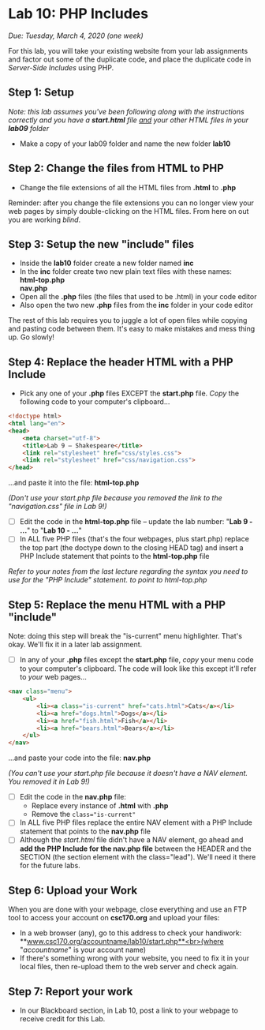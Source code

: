 # Lab 10: PHP Includes
*Due: Tuesday, March 4, 2020 (one week)*

For this lab, you will take your existing website from your lab assignments and factor out some of the duplicate code, and place the duplicate code in *Server-Side Includes* using PHP.

## Step 1: Setup

*Note: this lab assumes you've been following along with the instructions correctly and you have a **start.html** file <u>and</u> your other HTML files in your **lab09** folder*

- Make a copy of your lab09 folder and name the new folder **lab10**

## Step 2: Change the files from HTML to PHP

- Change the file extensions of all the HTML files from **.html** to **.php**

Reminder: after you change the file extensions you can no longer view your web pages by simply double-clicking on the HTML files.  From here on out you are working *blind*.

## Step 3: Setup the new "include" files

- Inside the **lab10** folder create a new folder named **inc**
- In the **inc** folder create two new plain text files with these names:<br>**html-top.php**<br>**nav.php**
- Open all the **.php** files (the files that used to be .html) in your code editor
- Also open the two new **.php** files from the **inc** folder in your code editor

The rest of this lab requires you to juggle a lot of open files while copying and pasting code between them. It's easy to make mistakes and mess thing up. Go slowly!

## Step 4: Replace the header HTML with a PHP Include

- Pick any one of your **.php** files EXCEPT the **start.php** file.  *Copy* the following code to your computer's clipboard...

```html
<!doctype html>
<html lang="en">
<head>
	<meta charset="utf-8">
	<title>Lab 9 – Shakespeare</title>
	<link rel="stylesheet" href="css/styles.css">  
	<link rel="stylesheet" href="css/navigation.css">
</head>
```

...and paste it into the file: **html-top.php**

*(Don't use your start.php file because you removed the link to the "navigation.css" file in Lab 9!)*

- [ ] Edit the code in the **html-top.php** file – update the lab number: "**Lab 9 - ...**" to "**Lab 10 - ...**"
- [ ] In ALL five PHP files (that's the four webpages, plus start.php) replace the top part (the doctype down to the closing HEAD tag) and insert a PHP Include statement that points to the **html-top.php** file 

*Refer to your notes from the last lecture regarding the syntax you need to use for the "PHP Include" statement. to point to html-top.php*

## Step 5: Replace the menu HTML with a PHP "include"

Note: doing this step will break the "is-current" menu highlighter. That's okay. We'll fix it in a later lab assignment.

- [ ] In any of your **.php** files except the **start.php** file, *copy* your menu code to your computer's clipboard.  The code will look like this except it'll refer to *your* web pages...

```html
<nav class="menu">
	<ul>
		<li><a class="is-current" href="cats.html">Cats</a></li>
		<li><a href="dogs.html">Dogs</a></li>
		<li><a href="fish.html">Fish</a></li>
		<li><a href="bears.html">Bears</a></li>
	</ul>
</nav>
```

...and paste your code into the file: **nav.php**

*(You can't use your start.php file because it doesn't have a NAV element.  You removed it in Lab 9!)*

- [ ] Edit the code in the **nav.php** file: 
  - Replace every instance of **.html** with **.php**
  - Remove the `class="is-current"`
- [ ] In ALL five PHP files replace the entire NAV element with a PHP Include statement that points to the **nav.php** file 
- [ ] Although the *start.html* file didn't have a NAV element, go ahead and **add the PHP Include for the nav.php file** between the HEADER and the SECTION (the section element with the class="lead").  We'll need it there for the future labs.

## Step 6: Upload your Work

When you are done with your webpage, close everything and use an FTP tool to access your account on **csc170.org** and upload your files:

- In a web browser (any), go to this address to check your handiwork:<br> **www.csc170.org/accountname/lab10/start.php**<br>(where "*accountname*" is your account name)
- If there's something wrong with your website, you need to fix it in your local files, then re-upload them to the web server and check again.

## Step 7: Report your work

- In our Blackboard section, in Lab 10, post a link to your webpage to receive credit for this Lab.